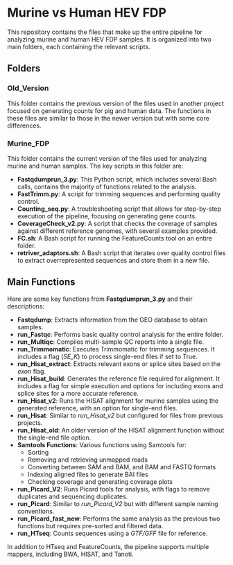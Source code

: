 # Murine vs Human HEV FDP

This repository contains the files that make up the entire pipeline for analyzing murine and human HEV FDP samples. It is organized into two main folders, each containing the relevant scripts.

## Folders

### Old_Version
This folder contains the previous version of the files used in another project focused on generating counts for pig and human data. The functions in these files are similar to those in the newer version but with some core differences.

### Murine_FDP
This folder contains the current version of the files used for analyzing murine and human samples. The key scripts in this folder are:

- **Fastqdumprun_3.py**: This Python script, which includes several Bash calls, contains the majority of functions related to the analysis.
- **FastTrimm.py**: A script for trimming sequences and performing quality control.
- **Counting_seq.py**: A troubleshooting script that allows for step-by-step execution of the pipeline, focusing on generating gene counts.
- **CoverageCheck_v2.py**: A script that checks the coverage of samples against different reference genomes, with several examples provided.
- **FC.sh**: A Bash script for running the FeatureCounts tool on an entire folder.
- **retriver_adaptors.sh**: A Bash script that iterates over quality control files to extract overrepresented sequences and store them in a new file.

## Main Functions

Here are some key functions from **Fastqdumprun_3.py** and their descriptions:

- **Fastqdump**: Extracts information from the GEO database to obtain samples.
- **run_Fastqc**: Performs basic quality control analysis for the entire folder.
- **run_Multiqc**: Compiles multi-sample QC reports into a single file.
- **run_Trimmomatic**: Executes Trimmomatic for trimming sequences. It includes a flag (*SE_K*) to process single-end files if set to True.
- **run_Hisat_extract**: Extracts relevant exons or splice sites based on the *exon* flag.
- **run_Hisat_build**: Generates the reference file required for alignment. It includes a flag for simple execution and options for including exons and splice sites for a more accurate reference.
- **run_Hisat_v2**: Runs the HISAT alignment for murine samples using the generated reference, with an option for single-end files.
- **run_Hisat**: Similar to *run_Hisat_v2* but configured for files from previous projects.
- **run_Hisat_old**: An older version of the HISAT alignment function without the single-end file option.
- **Samtools Functions**: Various functions using Samtools for:
  - Sorting
  - Removing and retrieving unmapped reads
  - Converting between SAM and BAM, and BAM and FASTQ formats
  - Indexing aligned files to generate BAI files
  - Checking coverage and generating coverage plots
- **run_Picard_V2**: Runs Picard tools for analysis, with flags to remove duplicates and sequencing duplicates.
- **run_Picard**: Similar to _run_Picard_V2_ but with different sample naming conventions.
- **run_Picard_fast_new**: Performs the same analysis as the previous two functions but requires pre-sorted and filtered data.
- **run_HTseq**: Counts sequences using a _GTF/GFF_ file for reference.

In addition to HTseq and FeatureCounts, the pipeline supports multiple mappers, including BWA, HISAT, and Tanoti.
